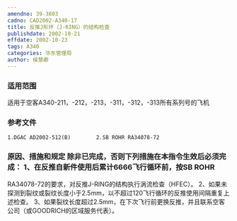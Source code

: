 ```yaml
---
amendno: 39-3803
cadno: CAD2002-A340-17
title: 反推J形环（J-RING）的结构检查
publishdate: 2002-10-21
effdate: 2002-10-23
tags: A340
categories: 华东管理局
author: 侯慧卿
---
```


### 适用范围 
适用于空客A340-211，-212，-213，-311，-312，-313所有系列号的飞机

<!--more-->
### 参考文件
    1.DGAC AD2002-512(B)        2.SB ROHR RA34078-72 

### 原因、措施和规定     除非已完成，否则下列措施在本指令生效后必须完成： 1、在反推自新件使用后累计6666飞行循环前，按SB ROHR 
RA34078-72的要求，对反推J-RING的结构执行涡流检查（HFEC）。     2、如果未探测到裂纹或裂纹长度小于2.5mm，以不超过120飞行循环的反推使用间隔重复上述检查。 3、如果裂纹长度超过2.5mm，在下次飞行前更换反推，并且联系空客公司（或GOODRICH的区域服务代表）。
